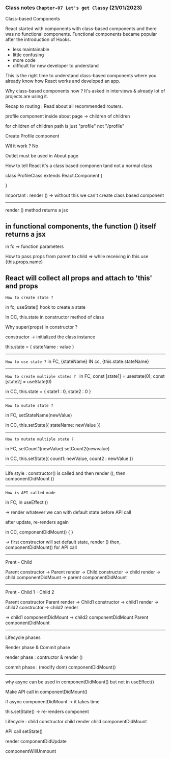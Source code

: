 ### Class notes `Chapter-07 Let's get Classy` (21/01/2023)

Class-based Components 

React started with components with class-based components and there was no functional components. Functional components became popular after the introduction of Hooks. 

- less maintainable 
- little confusing
- more code 
- difficult for new developer to understand 

This is the right time to understand class-based components where you already know how React works and developed an app.

Why class-based components now ? It's asked in interviews & already lot of projects are using it. 

Recap to routing : Read about all recommended routers. 

profile component inside about page -> children of children 

for children of children path is just "profile" not "/profile" 

Create Profile component 

Wil it work ? No 

Outlet must be used in About page 

How to tell React it's a class based componen tand not a normal class

class ProfileClass extends React.Component {

}

Important : render () -> without this we can't create class based component 

---
render () method returns a jsx 

in functional components, the function () itself returns a jsx 
----
in fc => function parameters 

How to pass props from parent to child => while receiving in this use {this.props.name}

React will collect all props and attach to 'this' and props 
-----

`How to create state ?` 

in fc, useState() hook to create a state 

In CC, this.state in constructor method of class 


Why super(props) in constructor ? 

constructor -> initialized the class instance  

this.state = {
  stateName : value
}

-----

`How to use state ?`
in FC, {stateName}
IN cc, {this.state.stateName}

----

`How to create multiple states ? `
in FC, const [state1] = usestate(0);
const [state2] = useState(0)


in CC, 
this.state = {
  state1 : 0,
  state2 : 0
}

-----

`How to mutate state ?`

in FC, setStateName(newValue)

in CC, this.setState({
  stateName: newValue
})

----

`How to mutate multiple state ?`

in FC, setCount1(newValue)
 setCount2(newvalue)

in CC, this.setState({
  count1: newValue,
  count2 : newValue
})

------

Life style : constructor() is called and then render (), then componentDidMount () 


---- 
`How is API called made` 

in FC, in useEffect () 

-> render whatever we can with default state before API call 

after update, re-renders again 

in CC, componentDidMount() { }

-> first constructor will set default state, render () then, componentDidMount() for API call 


----
Prent - Child

Parent constructor -> Parent render -> Child constructor -> child render ->  child componentDidMount -> parent componentDidMount 


----

Prent - Child 1 - Child 2 

Parent constructor 
Parent render 
  -> Child1 constructor
  -> child1 render 
  -> child2 constructor
  -> child2 render 
  
  -> child1 componentDidMount 
  -> child2 componentDidMount
Parent componentDidMount 

----- 
Lifecycle phases 

Render phase & Commit phase 

render phase : contructor & render () 


commit phase : (modify dom) componentDidMount() 


-----

why async can be used in componentDidMount() but not in useEffect() 

Make API call in componentDidMount() 

if async componentDidMount -> it takes time 

this.setState()  -> re-renders component 

Lifecycle :
child constructor 
child render 
child componentDidMount 
  
API call 
setState() 

render 
componentDidUpdate
 
componentWillUnmount
